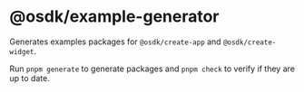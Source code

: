 # @osdk/example-generator

Generates examples packages for `@osdk/create-app` and `@osdk/create-widget`.

Run `pnpm generate` to generate packages and `pnpm check` to verify if they are up to date.
